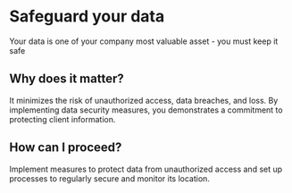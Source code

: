 # Safeguard your data

Your data is one of your company most valuable asset - you must keep it safe

## Why does it matter?

It minimizes the risk of unauthorized access, data breaches, and loss. By
implementing data security measures, you demonstrates a commitment to protecting
client information.

## How can I proceed?

Implement measures to protect data from unauthorized access and set up processes
to regularly secure and monitor its location.
